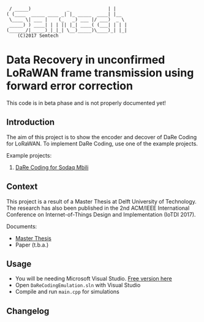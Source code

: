      / _____)             _              | |
    ( (____  _____ ____ _| |_ _____  ____| |__
     \____ \| ___ |    (_   _) ___ |/ ___)  _ \
     _____) ) ____| | | || |_| ____( (___| | | |
    (______/|_____)_|_|_| \__)_____)\____)_| |_|
        (C)2017 Semtech

Data Recovery in unconfirmed LoRaWAN frame transmission using forward error correction
=====================================
This code is in beta phase and is not properly documented yet!

Introduction
----------------

The aim of this project is to show the encoder and decover of DaRe Coding for LoRaWAN.
To implement DaRe Coding, use one of the example projects.

Example projects:

1. [DaRe Coding for Sodaq Mbili](https://github.com/maerduq/dare-coding-for-sodaq-mbili)


Context
-------------------
This project is a result of a Master Thesis at Delft University of Technology. The research has also been published in the 2nd ACM/IEEE International Conference on Internet-of-Things Design and Implementation (IoTDI 2017).

Documents:
* [Master Thesis](http://repository.tudelft.nl/islandora/object/uuid%3A78c5e6ea-d34b-498d-b723-9b45d7998480)
* Paper (t.b.a.)

Usage
---------
* You will be needing Microsoft Visual Studio. [Free version here](https://www.visualstudio.com/post-download-vs/?sku=community&clcid=0x409&telem=ga)
* Open `DaReCodingEmulation.sln` with Visual Studio
* Compile and run `main.cpp` for simulations

Changelog
-------------
